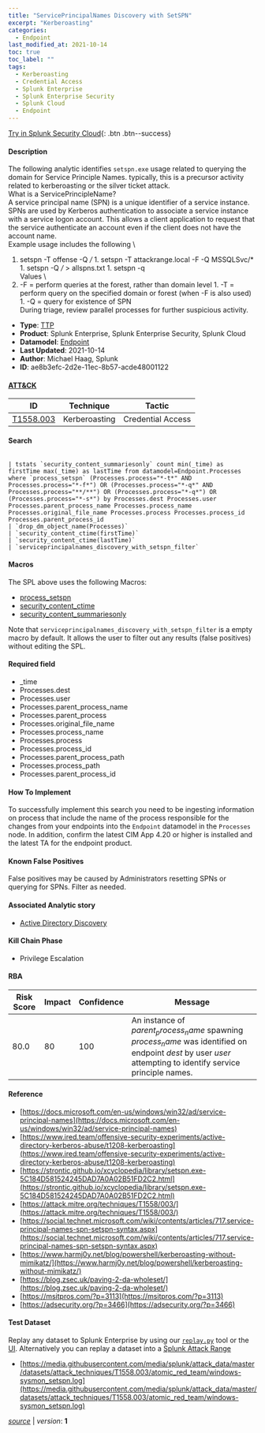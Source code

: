 ```yaml
---
title: "ServicePrincipalNames Discovery with SetSPN"
excerpt: "Kerberoasting"
categories:
  - Endpoint
last_modified_at: 2021-10-14
toc: true
toc_label: ""
tags:
  - Kerberoasting
  - Credential Access
  - Splunk Enterprise
  - Splunk Enterprise Security
  - Splunk Cloud
  - Endpoint
---
```




[Try in Splunk Security Cloud](https://www.splunk.com/en_us/cyber-security.html){: .btn .btn--success}

#### Description

The following analytic identifies `setspn.exe` usage related to querying the domain for Service Principle Names. typically, this is a precursor activity related to kerberoasting or the silver ticket attack. \
What is a ServicePrincipleName? \
A service principal name (SPN) is a unique identifier of a service instance. SPNs are used by Kerberos authentication to associate a service instance with a service logon account. This allows a client application to request that the service authenticate an account even if the client does not have the account name.\
Example usage includes the following \
1. setspn -T offense -Q */* 1. setspn -T attackrange.local -F -Q MSSQLSvc/* 1. setspn -Q */* &gt; allspns.txt 1. setspn -q \
Values \
1. -F = perform queries at the forest, rather than domain level 1. -T = perform query on the specified domain or forest (when -F is also used) 1. -Q = query for existence of SPN \
During triage, review parallel processes for further suspicious activity.

- **Type**: [TTP](https://github.com/splunk/security_content/wiki/Detection-Analytic-Types)
- **Product**: Splunk Enterprise, Splunk Enterprise Security, Splunk Cloud
- **Datamodel**: [Endpoint](https://docs.splunk.com/Documentation/CIM/latest/User/Endpoint)
- **Last Updated**: 2021-10-14
- **Author**: Michael Haag, Splunk
- **ID**: ae8b3efc-2d2e-11ec-8b57-acde48001122


#### [ATT&CK](https://attack.mitre.org/)

| ID             | Technique        |  Tactic             |
| -------------- | ---------------- |-------------------- |
| [T1558.003](https://attack.mitre.org/techniques/T1558/003/) | Kerberoasting | Credential Access |

#### Search

```

| tstats `security_content_summariesonly` count min(_time) as firstTime max(_time) as lastTime from datamodel=Endpoint.Processes where `process_setspn` (Processes.process="*-t*" AND Processes.process="*-f*") OR (Processes.process="*-q*" AND Processes.process="**/**") OR (Processes.process="*-q*") OR (Processes.process="*-s*") by Processes.dest Processes.user Processes.parent_process_name Processes.process_name Processes.original_file_name Processes.process Processes.process_id Processes.parent_process_id 
| `drop_dm_object_name(Processes)` 
| `security_content_ctime(firstTime)` 
| `security_content_ctime(lastTime)`
| `serviceprincipalnames_discovery_with_setspn_filter`
```

#### Macros
The SPL above uses the following Macros:
* [process_setspn](https://github.com/splunk/security_content/blob/develop/macros/process_setspn.yml)
* [security_content_ctime](https://github.com/splunk/security_content/blob/develop/macros/security_content_ctime.yml)
* [security_content_summariesonly](https://github.com/splunk/security_content/blob/develop/macros/security_content_summariesonly.yml)

Note that `serviceprincipalnames_discovery_with_setspn_filter` is a empty macro by default. It allows the user to filter out any results (false positives) without editing the SPL.

#### Required field
* _time
* Processes.dest
* Processes.user
* Processes.parent_process_name
* Processes.parent_process
* Processes.original_file_name
* Processes.process_name
* Processes.process
* Processes.process_id
* Processes.parent_process_path
* Processes.process_path
* Processes.parent_process_id


#### How To Implement
To successfully implement this search you need to be ingesting information on process that include the name of the process responsible for the changes from your endpoints into the `Endpoint` datamodel in the `Processes` node. In addition, confirm the latest CIM App 4.20 or higher is installed and the latest TA for the endpoint product.

#### Known False Positives
False positives may be caused by Administrators resetting SPNs or querying for SPNs. Filter as needed.

#### Associated Analytic story
* [Active Directory Discovery](/stories/active_directory_discovery)


#### Kill Chain Phase
* Privilege Escalation



#### RBA

| Risk Score  | Impact      | Confidence   | Message      |
| ----------- | ----------- |--------------|--------------|
| 80.0 | 80 | 100 | An instance of $parent_process_name$ spawning $process_name$ was identified on endpoint $dest$ by user $user$ attempting to identify service principle names. |




#### Reference

* [https://docs.microsoft.com/en-us/windows/win32/ad/service-principal-names](https://docs.microsoft.com/en-us/windows/win32/ad/service-principal-names)
* [https://www.ired.team/offensive-security-experiments/active-directory-kerberos-abuse/t1208-kerberoasting](https://www.ired.team/offensive-security-experiments/active-directory-kerberos-abuse/t1208-kerberoasting)
* [https://strontic.github.io/xcyclopedia/library/setspn.exe-5C184D581524245DAD7A0A02B51FD2C2.html](https://strontic.github.io/xcyclopedia/library/setspn.exe-5C184D581524245DAD7A0A02B51FD2C2.html)
* [https://attack.mitre.org/techniques/T1558/003/](https://attack.mitre.org/techniques/T1558/003/)
* [https://social.technet.microsoft.com/wiki/contents/articles/717.service-principal-names-spn-setspn-syntax.aspx](https://social.technet.microsoft.com/wiki/contents/articles/717.service-principal-names-spn-setspn-syntax.aspx)
* [https://www.harmj0y.net/blog/powershell/kerberoasting-without-mimikatz/](https://www.harmj0y.net/blog/powershell/kerberoasting-without-mimikatz/)
* [https://blog.zsec.uk/paving-2-da-wholeset/](https://blog.zsec.uk/paving-2-da-wholeset/)
* [https://msitpros.com/?p=3113](https://msitpros.com/?p=3113)
* [https://adsecurity.org/?p=3466](https://adsecurity.org/?p=3466)



#### Test Dataset
Replay any dataset to Splunk Enterprise by using our [`replay.py`](https://github.com/splunk/attack_data#using-replaypy) tool or the [UI](https://github.com/splunk/attack_data#using-ui).
Alternatively you can replay a dataset into a [Splunk Attack Range](https://github.com/splunk/attack_range#replay-dumps-into-attack-range-splunk-server)

* [https://media.githubusercontent.com/media/splunk/attack_data/master/datasets/attack_techniques/T1558.003/atomic_red_team/windows-sysmon_setspn.log](https://media.githubusercontent.com/media/splunk/attack_data/master/datasets/attack_techniques/T1558.003/atomic_red_team/windows-sysmon_setspn.log)



[*source*](https://github.com/splunk/security_content/tree/develop/detections/endpoint/serviceprincipalnames_discovery_with_setspn.yml) \| *version*: **1**